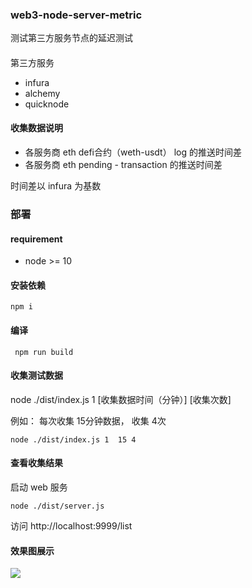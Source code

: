 ### web3-node-server-metric

测试第三方服务节点的延迟测试

####

第三方服务
 - infura
 - alchemy
 - quicknode
#### 收集数据说明
 - 各服务商 eth defi合约（weth-usdt） log 的推送时间差
 - 各服务商 eth pending - transaction 的推送时间差

 时间差以 infura 为基数

### 部署
#### requirement

 - node >= 10

#### 安装依赖
```
npm i
```

#### 编译
```
 npm run build
```

#### 收集测试数据
node ./dist/index.js 1 [收集数据时间（分钟）] [收集次数]


例如： 每次收集 15分钟数据， 收集 4次

```
node ./dist/index.js 1  15 4
```

#### 查看收集结果

启动 web 服务
```
node ./dist/server.js
```
访问 http://localhost:9999/list

#### 效果图展示

![](https://github.com/CyberXCorp/web3-node-server-metric/blob/master/img/tk_log_infra_alchemy_diff.png)